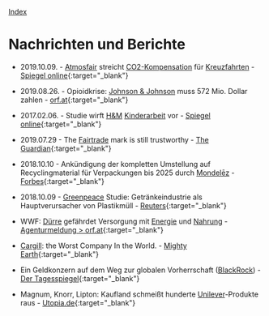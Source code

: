 [Index](index.html)   

# Nachrichten und Berichte

* 2019.10.09. - [Atmosfair](organisationen/atmosfair.html) streicht [CO2-Kompensation](thema/co2_kompensation.html) für [Kreuzfahrten](thema/tourismus.html) - [Spiegel online](https://www.spiegel.de/reise/aktuell/atmosfair-streicht-co2-kompensation-fuer-kreuzfahrten-a-1290671.html){:target="_blank"}   

* 2019.08.26. - Opioidkrise: [Johnson & Johnson](/konzerne/johnson&johnson.html) muss 572 Mio. Dollar zahlen - [orf.at](https://orf.at/#/stories/3135037/){:target="_blank"}   

* 2017.02.06. - Studie wirft [H&M](konzerne/h&m.html) [Kinderarbeit](probleme/kinderarbeit.html) vor - [Spiegel online](
https://www.spiegel.de/wirtschaft/service/h-m-primark-takko-studie-wirft-modeketten-kinderarbeit-in-burma-vor-a-1133370.html){:target="_blank"}   

* 2019.07.29 - The [Fairtrade](/organisationen/fairtrade_labelling_organizations_international.html) mark is still trustworthy - [The Guardian](https://www.theguardian.com/global-development/2019/jul/29/the-fairtrade-mark-is-still-trustworthy){:target="_blank"}   

* 2018.10.10 - Ankündigung der kompletten Umstellung auf Recyclingmaterial für Verpackungen bis 2025 durch [Mondelēz](/konzerne/mondelez_international.html) - [Forbes](https://www.forbes.com/sites/joannafantozzi/2018/10/10/oreo-and-cadbury-parent-company-mondelez-is-going-green/#7504553d29ac){:target="_blank"}   

* 2018.10.09 - [Greenpeace](/organisationen/greenpeace.html) Studie: Getränkeindustrie als Hauptverursacher von Plastikmüll - [Reuters](https://www.reuters.com/article/us-coca-cola-plastic/coke-pepsi-nestle-top-makers-of-plastic-waste-greenpeace-idUSKCN1MJ1FM){:target="_blank"}   

* WWF: [Dürre](thema/duerre.html) gefährdet Versorgung mit [Energie](thema/energieversorgung.html) und [Nahrung](thema/lebensmittelversorgung.html) - [Agenturmeldung > orf.at](https://orf.at/#/stories/3134567/){:target="_blank"}   

* [Cargill](konzerne/cargill.html): the Worst Company In the World. - [Mighty Earth](http://www.mightyearth.org/wp-content/uploads/Mighty-Earth-Report-Cargill-The-Worst-Company-in-the-World-July-2019.pdf){:target="_blank"}   

* Ein Geldkonzern auf dem Weg zur globalen Vorherrschaft ([BlackRock](/konzerne/blackrock.html)) - [Der Tagesspiegel](https://www.tagesspiegel.de/gesellschaft/blackrock-ein-geldkonzern-auf-dem-weg-zur-globalen-vorherrschaft/21246966.html){:target="_blank"}   

* Magnum, Knorr, Lipton: Kaufland schmeißt hunderte [Unilever](/konzerne/Unilever.html)-Produkte raus - [Utopia.de](https://utopia.de/magnum-knorr-lipton-kaufland-unilever-104035){:target="_blank"}   
